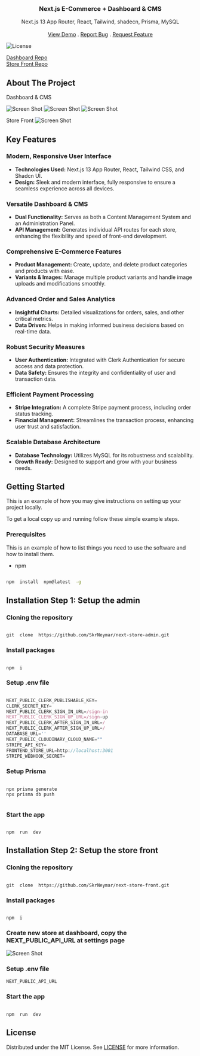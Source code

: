 <br/>
<p align="center">
  <h3 align="center">Next.js  E-Commerce + Dashboard & CMS</h3>

  <p align="center">
    Next.js 13 App Router, React, Tailwind, shadecn, Prisma, MySQL 
    <br/>
    <br/>
    <a href="https://next-store-showcase.vercel.app/">View Demo</a>
    .
    <a href="https://github.com/SkrNeymar/next-store-show/issues">Report Bug</a>
    .
    <a href="https://github.com/SkrNeymar/next-store-show/issues">Request Feature</a>
  </p>
</p>

![License](https://github.com/SkrNeymar/next-store-show)

[Dashboard Repo](https://github.com/SkrNeymar/next-store-admin)  
[Store Front Repo](https://github.com/SkrNeymar/next-store-front)

## About The Project

Dashboard & CMS

![Screen Shot](https://res.cloudinary.com/djhhzsnda/image/upload/v1709966437/dashboard_lzcssc.png)
![Screen Shot](https://res.cloudinary.com/djhhzsnda/image/upload/v1709966438/api_mxy4pf.png)
![Screen Shot](https://res.cloudinary.com/djhhzsnda/image/upload/v1709966438/variant_tnsbmm.png)

Store Front
![Screen Shot](https://res.cloudinary.com/djhhzsnda/image/upload/v1709966438/storefront_wvzore.png)

## Key Features

### Modern, Responsive User Interface

- **Technologies Used:** Next.js 13 App Router, React, Tailwind CSS, and Shadcn UI.
- **Design:** Sleek and modern interface, fully responsive to ensure a seamless experience across all devices.

### Versatile Dashboard & CMS

- **Dual Functionality:** Serves as both a Content Management System and an Administration Panel.
- **API Management:** Generates individual API routes for each store, enhancing the flexibility and speed of front-end development.

### Comprehensive E-Commerce Features

- **Product Management:** Create, update, and delete product categories and products with ease.
- **Variants & Images:** Manage multiple product variants and handle image uploads and modifications smoothly.

### Advanced Order and Sales Analytics

- **Insightful Charts:** Detailed visualizations for orders, sales, and other critical metrics.
- **Data Driven:** Helps in making informed business decisions based on real-time data.

### Robust Security Measures

- **User Authentication:** Integrated with Clerk Authentication for secure access and data protection.
- **Data Safety:** Ensures the integrity and confidentiality of user and transaction data.

### Efficient Payment Processing

- **Stripe Integration:** A complete Stripe payment process, including order status tracking.
- **Financial Management:** Streamlines the transaction process, enhancing user trust and satisfaction.

### Scalable Database Architecture

- **Database Technology:** Utilizes MySQL for its robustness and scalability.
- **Growth Ready:** Designed to support and grow with your business needs.

## Getting Started

This is an example of how you may give instructions on setting up your project locally.

To get a local copy up and running follow these simple example steps.

### Prerequisites

This is an example of how to list things you need to use the software and how to install them.

- npm

```sh

npm  install  npm@latest  -g

```

## Installation Step 1: Setup the admin

### Cloning the repository

```shell

git  clone  https://github.com/SkrNeymar/next-store-admin.git

```

### Install packages

```shell

npm  i

```

### Setup .env file

```js

NEXT_PUBLIC_CLERK_PUBLISHABLE_KEY=
CLERK_SECRET_KEY=
NEXT_PUBLIC_CLERK_SIGN_IN_URL=/sign-in
NEXT_PUBLIC_CLERK_SIGN_UP_URL=/sign-up
NEXT_PUBLIC_CLERK_AFTER_SIGN_IN_URL=/
NEXT_PUBLIC_CLERK_AFTER_SIGN_UP_URL=/
DATABASE_URL=''
NEXT_PUBLIC_CLOUDINARY_CLOUD_NAME=""
STRIPE_API_KEY=
FRONTEND_STORE_URL=http://localhost:3001
STRIPE_WEBHOOK_SECRET=

```

### Setup Prisma

```shell

npx prisma generate
npx prisma db push


```

### Start the app

```shell

npm  run  dev

```

## Installation Step 2: Setup the store front

### Cloning the repository

```shell

git  clone  https://github.com/SkrNeymar/next-store-front.git

```

### Install packages

```shell

npm  i

```

### Create new store at dashboard, copy the NEXT_PUBLIC_API_URL at settings page

![Screen Shot](https://res.cloudinary.com/djhhzsnda/image/upload/v1709967414/Snipaste_2024-03-09_16-56-42_qaezq6.png)

### Setup .env file

```js
NEXT_PUBLIC_API_URL
```

### Start the app

```shell

npm  run  dev

```

## License

Distributed under the MIT License. See [LICENSE](https://github.com/SkrNeymar/airbnb-nextjs-clone/blob/main/LICENSE.txt) for more information.
